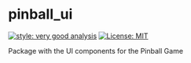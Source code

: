 # pinball_ui

[![style: very good analysis][very_good_analysis_badge]][very_good_analysis_link]
[![License: MIT][license_badge]][license_link]

Package with the UI components for the Pinball Game

[license_badge]: https://img.shields.io/badge/license-MIT-blue.svg
[license_link]: https://opensource.org/licenses/MIT
[very_good_analysis_badge]: https://img.shields.io/badge/style-very_good_analysis-B22C89.svg
[very_good_analysis_link]: https://pub.dev/packages/very_good_analysis
